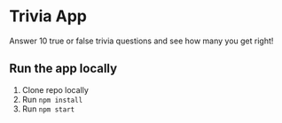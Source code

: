 # Trivia App

Answer 10 true or false trivia questions and see how many you get right!

## Run the app locally

1. Clone repo locally
2. Run `npm install`
3. Run `npm start`
